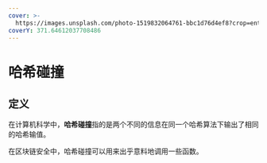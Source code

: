 ```yaml
---
cover: >-
  https://images.unsplash.com/photo-1519832064761-bbc1d76d4ef8?crop=entropy&cs=tinysrgb&fm=jpg&ixid=MnwxOTcwMjR8MHwxfHNlYXJjaHwxfHxpY2ViZXJnfGVufDB8fHx8MTY1NjQwNDE3NQ&ixlib=rb-1.2.1&q=80
coverY: 371.64612037708486
---
```


# 哈希碰撞

## 定义

在计算机科学中，**哈希碰撞**指的是两个不同的信息在同一个哈希算法下输出了相同的哈希输值。

在区块链安全中，哈希碰撞可以用来出乎意料地调用一些函数。


